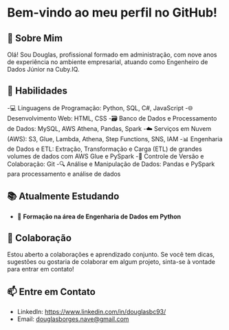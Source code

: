 # Bem-vindo ao meu perfil no GitHub!

## 👋 Sobre Mim
Olá! Sou Douglas, profissional formado em administração, com nove anos de experiência no ambiente empresarial, atuando como Engenheiro de Dados Júnior na Cuby.IQ.

## 🚀 Habilidades
-💻 Linguagens de Programação: Python, SQL, C#, JavaScript
-🌐 Desenvolvimento Web: HTML, CSS
-🗃️ Banco de Dados e Processamento de Dados: MySQL, AWS Athena, Pandas, Spark
-☁️ Serviços em Nuvem (AWS): S3, Glue, Lambda, Athena, Step Functions, SNS, IAM
-📊 Engenharia de Dados e ETL: Extração, Transformação e Carga (ETL) de grandes volumes de dados com AWS Glue e PySpark
-🔄 Controle de Versão e Colaboração: Git
-🔍 Análise e Manipulação de Dados: Pandas e PySpark para processamento e análise de dados

## 📚 Atualmente Estudando
- 🐍 **Formação na área de Engenharia de Dados em Python** 

## 🤝 Colaboração
Estou aberto a colaborações e aprendizado conjunto. Se você tem dicas, sugestões ou gostaria de colaborar em algum projeto, sinta-se à vontade para entrar em contato!

## 📫 Entre em Contato
- LinkedIn: https://www.linkedin.com/in/douglasbc93/
- Email: douglasborges.nave@gmail.com
